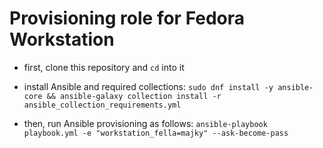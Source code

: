 # Provisioning role for Fedora Workstation

* first, clone this repository and `cd` into it

* install Ansible and required collections:
`sudo dnf install -y ansible-core && ansible-galaxy collection install -r ansible_collection_requirements.yml`

* then, run Ansible provisioning as follows:
`ansible-playbook playbook.yml -e "workstation_fella=majky" --ask-become-pass`
